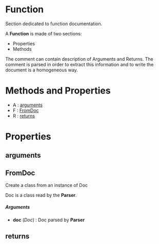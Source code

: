 # Function



Section dedicated to function documentation.

A **Function** is made of two sections:
- Properties
- Methods

The comment can contain description of Arguments and Returns.
The comment is parsed in order to extract this information and to
write the document is a homogeneous way.



# Methods and Properties
- A : [arguments](#arguments) 
- F : [FromDoc](#fromdoc) 
- R : [returns](#returns) 

# Properties

## arguments





## FromDoc

Create a class from an instance of Doc

Doc is a class read by the **Parser**.



##### Arguments

- **doc** (_Doc_) : Doc parsed by **Parser**



## returns





